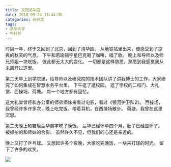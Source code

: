 ```yaml
---
title: 又回清华园
date: 2018-09-24 13:44:35
categories: 碎碎念
tags:
- 清华大学
- 中秋节
---
```

时隔一年，终于又回到了北京，回到了清华园。
从地铁站里出来，便感受到了凉爽的秋天的气息。
下午和若瑜锡宇星巴克喝了咖啡，唱了歌。
晚上和导师以及师兄师姐一块吃饭。
彼此都无太大的变化。
一切都是这样熟悉，熟悉到我感觉我从未离开过这里。


第二天早上到学院里，给导师以及研究院的技术团队讲了讲我博士的工作，大家研究了如何集成在智慧水务平台里。
下午逛了逛校园。
逛了学校的二校门、大礼堂、西操场，荷塘。
每一个地方都有回忆。

这大礼堂曾经和办公室的师弟师妹来看过电影，看过《银河护卫队2》。
西操场，我曾经许多许多次，晚上吃完饭，带着耳机，在西操场散步。
荷塘，我曾在这里沉思。



第二天晚上和若瑜兰华锡宇吃了晚饭。
兰华已经怀孕四个月，肚子已经显怀了。
被抓拍的和师妹的合影。
虽然许久不见，但我们的心还是亲近的。


晚上又打了乒乓球。
又想起许多个夜晚，大家吃完晚饭，一块来打球的时光。
留下了许多的欢笑。

![](清华园.jpg)